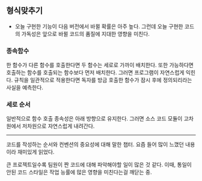 ## 형식맞추기

- 오늘 구현한 기능이 다음 버전에서 바뀔 확률은 아주 높다. 그런데 오늘 구현한 코드의 가독성은 앞으로 바뀔 코드의 품질에 지대한 영향을 미친다.

### 종속함수

한 함수가 다른 함수를 호출한다면 두 함수는 세로로 가까이 배치한다. 또한 가능하다면 호출하는 함수를 호출되는 함수보다 먼저 배치한다. 그러면 프로그램이 자연스럽게 익힌다. 규칙을 일관적으로 적용한다면 독자를 방금 호출한 함수가 잠시 후에 정의되리라는 사실을 예측한다.

### 세로 순서

일반적으로 함수 호출 종속성은 아래 방향으로 유지한다. 그러면 소스 코드 모듈이 고차원에서 저차원으로 자연스럽게 내려간다.

---

코드를 작성하는 순서와 컨벤션의 중요성에 대해 말한 챕터. 요즘 들어 많이 느꼈던 내용이라 재미있게 읽었다.

큰 프로젝트일수록 팀원이 짠 코드에 대해 파악해야할 일이 많은 것 같다. 이때, 통일이 안된 코드 스타일은 작업 능률에 많은 영향을 미친다는걸 깨닫는 중.
